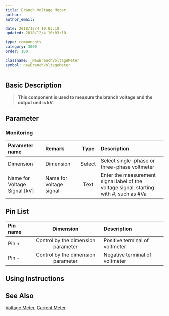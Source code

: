 ```yaml
---
title: Branch Voltage Meter
author: 
author_email:

date: 2018/12/4 10:03:10
updated: 2018/12/4 10:03:10

type: components
category: 3000
order: 100

classname: _NewBranchVoltageMeter
symbol: newBranchVoltageMeter
---
```

## Basic Description


> **This component is used to measure the branch voltage and the output unit is kV.**

## Parameter
### Monitoring
| Parameter name | Remark | Type | Description |
| :--- | :--- | :--: | :--- |
| Dimension | Dimension | Select | Select single-phase or three-phase voltmeter |
| Name for Voltage Signal \[kV\] | Name for voltage signal | Text | Enter the measurement signal label of the voltage signal, starting with #, such as #Va |


## Pin List

| Pin name | Dimension | Description |
| :--- | :--:  | :--- |
| Pin + | Control by the dimension parameter | Positive terminal of voltmeter |
| Pin - | Control by the dimension parameter | Negative terminal of voltmeter |

## Using Instructions



## See Also

[Voltage Meter](comp_NewVoltageMeter.md), [Current Meter](comp_NewCurrentMeter.md)
